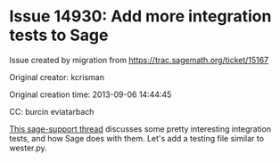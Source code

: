 # Issue 14930: Add more integration tests to Sage

Issue created by migration from https://trac.sagemath.org/ticket/15167

Original creator: kcrisman

Original creation time: 2013-09-06 14:44:45

CC:  burcin eviatarbach

[This sage-support thread](https://groups.google.com/forum/#!topic/sage-support/TpG75SlXTRE) discusses some pretty interesting integration tests, and how Sage does with them.  Let's add a testing file similar to wester.py.
